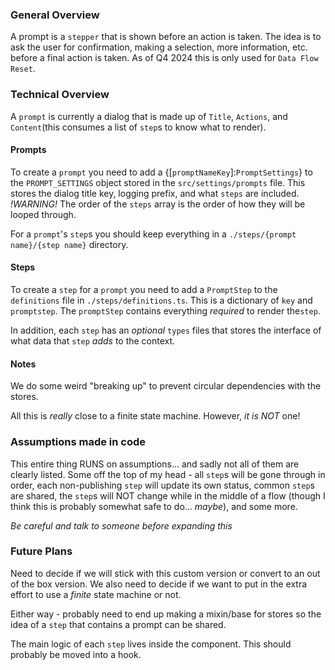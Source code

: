 ### General Overview

A prompt is a `stepper` that is shown before an action is taken. The idea is to ask the user for confirmation, making a selection, more information, etc. before a final action is taken. As of Q4 2024 this is only used for `Data Flow Reset`.

### Technical Overview

A `prompt` is currently a dialog that is made up of `Title`, `Actions`, and `Content`(this consumes a list of `step`s to know what to render).

#### Prompts

To create a `prompt` you need to add a {[`promptNameKey`]:`PromptSettings`} to the `PROMPT_SETTINGS` object stored in the `src/settings/prompts` file. This stores the dialog title key, logging prefix, and what `steps` are included. _!WARNING!_ The order of the `steps` array is the order of how they will be looped through.

For a `prompt`'s `step`s you should keep everything in a `./steps/{prompt name}/{step name}` directory.

#### Steps

To create a `step` for a `prompt` you need to add a `PromptStep` to the `definitions` file in `./steps/definitions.ts`. This is a dictionary of `key` and `promptstep`. The `promptStep` contains everything _required_ to render the`step`.

In addition, each `step` has an _optional_ `types` files that stores the interface of what data that `step` _adds_ to the context.

#### Notes

We do some weird "breaking up" to prevent circular dependencies with the stores.

All this is _really_ close to a finite state machine. However, _it is NOT_ one!

### Assumptions made in code

This entire thing RUNS on assumptions... and sadly not all of them are clearly listed. Some off the top of my head - all `step`s will be gone through in order, each non-publishing `step` will update its own status, common `step`s are shared, the `step`s will NOT change while in the middle of a flow (though I think this is probably somewhat safe to do... _maybe_), and some more.

_Be careful and talk to someone before expanding this_

### Future Plans

Need to decide if we will stick with this custom version or convert to an out of the box version. We also need to decide if we want to put in the extra effort to use a _finite_ state machine or not.

Either way - probably need to end up making a mixin/base for stores so the idea of a `step` that contains a prompt can be shared.

The main logic of each `step` lives inside the component. This should probably be moved into a hook.
